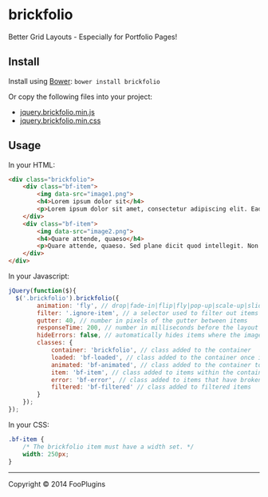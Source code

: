 # brickfolio

Better Grid Layouts - Especially for Portfolio Pages!

## Install

Install using [Bower](http://bower.io): `bower install brickfolio`

Or copy the following files into your project:

+ [jquery.brickfolio.min.js](dist/jquery.brickfolio.min.js)
+ [jquery.brickfolio.min.css](dist/jquery.brickfolio.min.css)

## Usage

In your HTML:

```html
<div class="brickfolio">
	<div class="bf-item">
		<img data-src="image1.png">
		<h4>Lorem ipsum dolor sit</h4>
		<p>Lorem ipsum dolor sit amet, consectetur adipiscing elit. Eadem nunc mea adversum te oratio est.</p>
	</div>
	<div class="bf-item">
		<img data-src="image2.png">
		<h4>Quare attende, quaeso</h4>
		<p>Quare attende, quaeso. Sed plane dicit quod intellegit. Non semper, inquam;</p>
	</div>
</div>
```

In your Javascript:

```javascript
jQuery(function($){
  $('.brickfolio').brickfolio({
		animation: 'fly', // drop|fade-in|flip|fly|pop-up|scale-up|slide-up|swing-down
		filter: '.ignore-item', // a selector used to filter out items
		gutter: 40, // number in pixels of the gutter between items
		responseTime: 200, // number in milliseconds before the layout is redrawn after the window resizes
		hideErrors: false, // automatically hides items where the image fails to load
		classes: {
			container: 'brickfolio', // class added to the container
			loaded: 'bf-loaded', // class added to the container once items are loaded
			animated: 'bf-animated', // class added to the container to indicate animations are supported and being used
			item: 'bf-item', // class added to items within the container
			error: 'bf-error', // class added to items that have broken images
			filtered: 'bf-filtered' // class added to filtered items
		}
	});
});
```

In your CSS:

```css
.bf-item {
	/* The brickfolio item must have a width set. */
	width: 250px;
}
```

* * *

Copyright :copyright: 2014 FooPlugins
